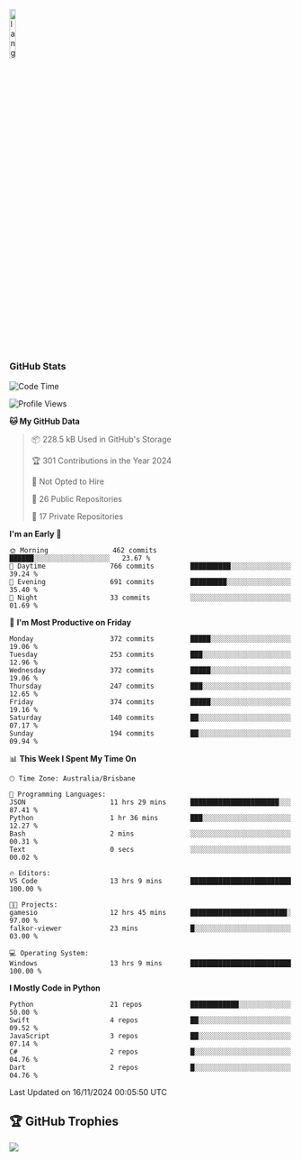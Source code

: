 <p align="left"><img width=15%" src="https://github.com/alansmathew/alansmathew/raw/master/lang.gif" alt="lang image here" /></p>

# <h3 align="left">GitHub Stats</h3>

<!--START_SECTION:waka-->
![Code Time](http://img.shields.io/badge/Code%20Time-521%20hrs%2049%20mins-blue)

![Profile Views](http://img.shields.io/badge/Profile%20Views-6-blue)

**🐱 My GitHub Data** 

> 📦 228.5 kB Used in GitHub's Storage 
 > 
> 🏆 301 Contributions in the Year 2024
 > 
> 🚫 Not Opted to Hire
 > 
> 📜 26 Public Repositories 
 > 
> 🔑 17 Private Repositories 
 > 
**I'm an Early 🐤** 

```text
🌞 Morning                462 commits         ██████░░░░░░░░░░░░░░░░░░░   23.67 % 
🌆 Daytime                766 commits         ██████████░░░░░░░░░░░░░░░   39.24 % 
🌃 Evening                691 commits         █████████░░░░░░░░░░░░░░░░   35.40 % 
🌙 Night                  33 commits          ░░░░░░░░░░░░░░░░░░░░░░░░░   01.69 % 
```
📅 **I'm Most Productive on Friday** 

```text
Monday                   372 commits         █████░░░░░░░░░░░░░░░░░░░░   19.06 % 
Tuesday                  253 commits         ███░░░░░░░░░░░░░░░░░░░░░░   12.96 % 
Wednesday                372 commits         █████░░░░░░░░░░░░░░░░░░░░   19.06 % 
Thursday                 247 commits         ███░░░░░░░░░░░░░░░░░░░░░░   12.65 % 
Friday                   374 commits         █████░░░░░░░░░░░░░░░░░░░░   19.16 % 
Saturday                 140 commits         ██░░░░░░░░░░░░░░░░░░░░░░░   07.17 % 
Sunday                   194 commits         ██░░░░░░░░░░░░░░░░░░░░░░░   09.94 % 
```


📊 **This Week I Spent My Time On** 

```text
🕑︎ Time Zone: Australia/Brisbane

💬 Programming Languages: 
JSON                     11 hrs 29 mins      ██████████████████████░░░   87.41 % 
Python                   1 hr 36 mins        ███░░░░░░░░░░░░░░░░░░░░░░   12.27 % 
Bash                     2 mins              ░░░░░░░░░░░░░░░░░░░░░░░░░   00.31 % 
Text                     0 secs              ░░░░░░░░░░░░░░░░░░░░░░░░░   00.02 % 

🔥 Editors: 
VS Code                  13 hrs 9 mins       █████████████████████████   100.00 % 

🐱‍💻 Projects: 
gamesio                  12 hrs 45 mins      ████████████████████████░   97.00 % 
falkor-viewer            23 mins             █░░░░░░░░░░░░░░░░░░░░░░░░   03.00 % 

💻 Operating System: 
Windows                  13 hrs 9 mins       █████████████████████████   100.00 % 
```

**I Mostly Code in Python** 

```text
Python                   21 repos            ████████████░░░░░░░░░░░░░   50.00 % 
Swift                    4 repos             ██░░░░░░░░░░░░░░░░░░░░░░░   09.52 % 
JavaScript               3 repos             ██░░░░░░░░░░░░░░░░░░░░░░░   07.14 % 
C#                       2 repos             █░░░░░░░░░░░░░░░░░░░░░░░░   04.76 % 
Dart                     2 repos             █░░░░░░░░░░░░░░░░░░░░░░░░   04.76 % 
```




 Last Updated on 16/11/2024 00:05:50 UTC
<!--END_SECTION:waka-->

## 🏆 GitHub Trophies

![](https://github-profile-trophy.vercel.app/?username=samh06&theme=discord&no-frame=true&no-bg=false&margin-w=4)
